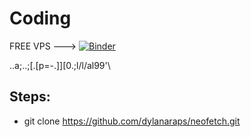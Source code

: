 # Coding


FREE VPS --->                   [![Binder](https://mybinder.org/badge_logo.svg)](https://mybinder.org/v2/gh/ajiBal/Coding.git/HEAD)



..a;..;[.[p=-.]][0.;l/l/al99'\\


## Steps:
 - git clone https://github.com/dylanaraps/neofetch.git
